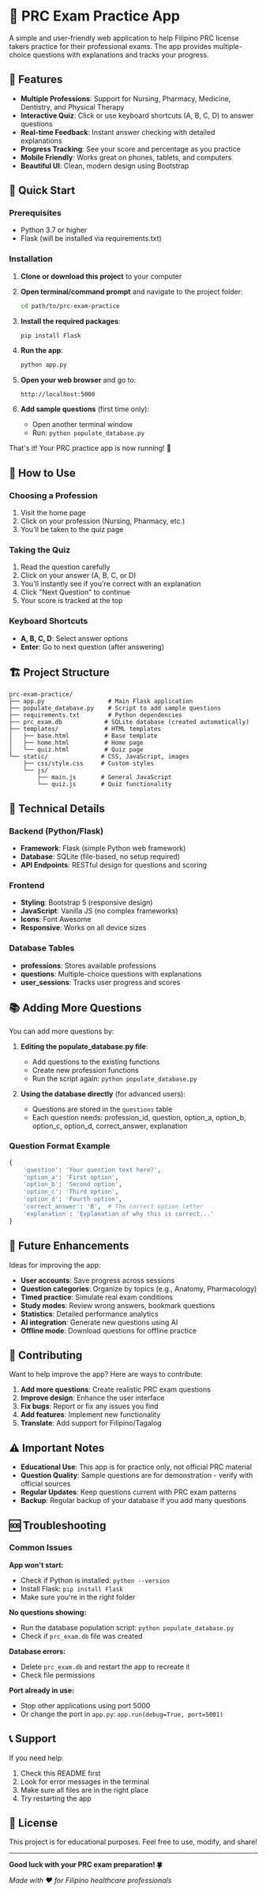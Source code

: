 # 🏥 PRC Exam Practice App

A simple and user-friendly web application to help Filipino PRC license takers practice for their professional exams. The app provides multiple-choice questions with explanations and tracks your progress.

## 🌟 Features

- **Multiple Professions**: Support for Nursing, Pharmacy, Medicine, Dentistry, and Physical Therapy
- **Interactive Quiz**: Click or use keyboard shortcuts (A, B, C, D) to answer questions
- **Real-time Feedback**: Instant answer checking with detailed explanations
- **Progress Tracking**: See your score and percentage as you practice
- **Mobile Friendly**: Works great on phones, tablets, and computers
- **Beautiful UI**: Clean, modern design using Bootstrap

## 🚀 Quick Start

### Prerequisites

- Python 3.7 or higher
- Flask (will be installed via requirements.txt)

### Installation

1. **Clone or download this project** to your computer

2. **Open terminal/command prompt** and navigate to the project folder:
   ```bash
   cd path/to/prc-exam-practice
   ```

3. **Install the required packages**:
   ```bash
   pip install Flask
   ```

4. **Run the app**:
   ```bash
   python app.py
   ```

5. **Open your web browser** and go to:
   ```
   http://localhost:5000
   ```

6. **Add sample questions** (first time only):
   - Open another terminal window
   - Run: `python populate_database.py`

That's it! Your PRC practice app is now running! 🎉

## 📱 How to Use

### Choosing a Profession
1. Visit the home page
2. Click on your profession (Nursing, Pharmacy, etc.)
3. You'll be taken to the quiz page

### Taking the Quiz
1. Read the question carefully
2. Click on your answer (A, B, C, or D)
3. You'll instantly see if you're correct with an explanation
4. Click "Next Question" to continue
5. Your score is tracked at the top

### Keyboard Shortcuts
- **A, B, C, D**: Select answer options
- **Enter**: Go to next question (after answering)

## 🏗️ Project Structure

```
prc-exam-practice/
├── app.py                  # Main Flask application
├── populate_database.py    # Script to add sample questions
├── requirements.txt        # Python dependencies
├── prc_exam.db            # SQLite database (created automatically)
├── templates/             # HTML templates
│   ├── base.html          # Base template
│   ├── home.html          # Home page
│   └── quiz.html          # Quiz page
└── static/               # CSS, JavaScript, images
    ├── css/style.css     # Custom styles
    └── js/
        ├── main.js       # General JavaScript
        └── quiz.js       # Quiz functionality
```

## 🔧 Technical Details

### Backend (Python/Flask)
- **Framework**: Flask (simple Python web framework)
- **Database**: SQLite (file-based, no setup required)
- **API Endpoints**: RESTful design for questions and scoring

### Frontend
- **Styling**: Bootstrap 5 (responsive design)
- **JavaScript**: Vanilla JS (no complex frameworks)
- **Icons**: Font Awesome
- **Responsive**: Works on all device sizes

### Database Tables
- **professions**: Stores available professions
- **questions**: Multiple-choice questions with explanations
- **user_sessions**: Tracks user progress and scores

## 📚 Adding More Questions

You can add more questions by:

1. **Editing the populate_database.py file**:
   - Add questions to the existing functions
   - Create new profession functions
   - Run the script again: `python populate_database.py`

2. **Using the database directly** (for advanced users):
   - Questions are stored in the `questions` table
   - Each question needs: profession_id, question, option_a, option_b, option_c, option_d, correct_answer, explanation

### Question Format Example
```python
{
    'question': 'Your question text here?',
    'option_a': 'First option',
    'option_b': 'Second option',  
    'option_c': 'Third option',
    'option_d': 'Fourth option',
    'correct_answer': 'B',  # The correct option letter
    'explanation': 'Explanation of why this is correct...'
}
```

## 🎯 Future Enhancements

Ideas for improving the app:
- **User accounts**: Save progress across sessions
- **Question categories**: Organize by topics (e.g., Anatomy, Pharmacology)
- **Timed practice**: Simulate real exam conditions
- **Study modes**: Review wrong answers, bookmark questions
- **Statistics**: Detailed performance analytics
- **AI integration**: Generate new questions using AI
- **Offline mode**: Download questions for offline practice

## 🤝 Contributing

Want to help improve the app? Here are ways to contribute:

1. **Add more questions**: Create realistic PRC exam questions
2. **Improve design**: Enhance the user interface
3. **Fix bugs**: Report or fix any issues you find
4. **Add features**: Implement new functionality
5. **Translate**: Add support for Filipino/Tagalog

## ⚠️ Important Notes

- **Educational Use**: This app is for practice only, not official PRC material
- **Question Quality**: Sample questions are for demonstration - verify with official sources
- **Regular Updates**: Keep questions current with PRC exam patterns
- **Backup**: Regular backup of your database if you add many questions

## 🆘 Troubleshooting

### Common Issues

**App won't start:**
- Check if Python is installed: `python --version`
- Install Flask: `pip install Flask`
- Make sure you're in the right folder

**No questions showing:**
- Run the database population script: `python populate_database.py`
- Check if `prc_exam.db` file was created

**Database errors:**
- Delete `prc_exam.db` and restart the app to recreate it
- Check file permissions

**Port already in use:**
- Stop other applications using port 5000
- Or change the port in `app.py`: `app.run(debug=True, port=5001)`

## 📞 Support

If you need help:
1. Check this README first
2. Look for error messages in the terminal
3. Make sure all files are in the right place
4. Try restarting the app

## 📜 License

This project is for educational purposes. Feel free to use, modify, and share!

---

**Good luck with your PRC exam preparation! 🍀**

*Made with ❤️ for Filipino healthcare professionals*
